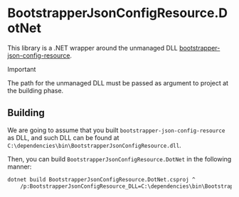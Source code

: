 # BootstrapperJsonConfigResource.DotNet

This library is a .NET wrapper around the unmanaged DLL [bootstrapper-json-config-resource](../bootstrapper-json-config-resource).

> [!IMPORTANT]
> 
> The path for the unmanaged DLL must be passed as argument to project at the building phase.

## Building

We are going to assume that you built ```bootstrapper-json-config-resource``` as DLL, and such DLL can be found at ```C:\dependencies\bin\BootstrapperJsonConfigResource.dll```.

Then, you can build ```BootstrapperJsonConfigResource.DotNet``` in the following manner:

```cmd
dotnet build BootstrapperJsonConfigResource.DotNet.csproj ^
    /p:BootstrapperJsonConfigResource_DLL=C:\dependencies\bin\BootstrapperJsonConfigResource.dll
```